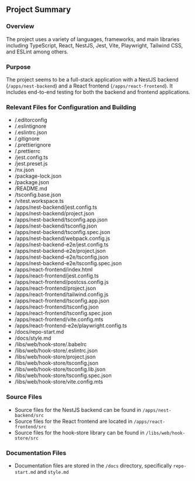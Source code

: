 ## Project Summary

### Overview
The project uses a variety of languages, frameworks, and main libraries including TypeScript, React, NestJS, Jest, Vite, Playwright, Tailwind CSS, and ESLint among others.

### Purpose
The project seems to be a full-stack application with a NestJS backend (`/apps/nest-backend`) and a React frontend (`/apps/react-frontend`). It includes end-to-end testing for both the backend and frontend applications.

### Relevant Files for Configuration and Building
- /.editorconfig
- /.eslintignore
- /.eslintrc.json
- /.gitignore
- /.prettierignore
- /.prettierrc
- /jest.config.ts
- /jest.preset.js
- /nx.json
- /package-lock.json
- /package.json
- /README.md
- /tsconfig.base.json
- /vitest.workspace.ts
- /apps/nest-backend/jest.config.ts
- /apps/nest-backend/project.json
- /apps/nest-backend/tsconfig.app.json
- /apps/nest-backend/tsconfig.json
- /apps/nest-backend/tsconfig.spec.json
- /apps/nest-backend/webpack.config.js
- /apps/nest-backend-e2e/jest.config.ts
- /apps/nest-backend-e2e/project.json
- /apps/nest-backend-e2e/tsconfig.json
- /apps/nest-backend-e2e/tsconfig.spec.json
- /apps/react-frontend/index.html
- /apps/react-frontend/jest.config.ts
- /apps/react-frontend/postcss.config.js
- /apps/react-frontend/project.json
- /apps/react-frontend/tailwind.config.js
- /apps/react-frontend/tsconfig.app.json
- /apps/react-frontend/tsconfig.json
- /apps/react-frontend/tsconfig.spec.json
- /apps/react-frontend/vite.config.mts
- /apps/react-frontend-e2e/playwright.config.ts
- /docs/repo-start.md
- /docs/style.md
- /libs/web/hook-store/.babelrc
- /libs/web/hook-store/.eslintrc.json
- /libs/web/hook-store/project.json
- /libs/web/hook-store/tsconfig.json
- /libs/web/hook-store/tsconfig.lib.json
- /libs/web/hook-store/tsconfig.spec.json
- /libs/web/hook-store/vite.config.mts

### Source Files
- Source files for the NestJS backend can be found in `/apps/nest-backend/src`
- Source files for the React frontend are located in `/apps/react-frontend/src`
- Source files for the hook-store library can be found in `/libs/web/hook-store/src`

### Documentation Files
- Documentation files are stored in the `/docs` directory, specifically `repo-start.md` and `style.md`
